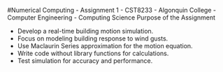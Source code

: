 #Numerical Computing - Assignment 1 - CST8233 - Algonquin College - Computer Engineering - Computing Science
Purpose of the Assignment
-  Develop a real-time building motion simulation.
-  Focus on modeling building response to wind gusts.
-  Use Maclaurin Series approximation for the motion equation.
-  Write code without library functions for calculations.
-  Test simulation for accuracy and performance.
